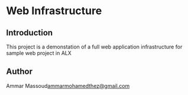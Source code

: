 # Web Infrastructure

## Introduction

This project is a demonstation of a full web application infrastructure for sample web project in ALX

## Author

Ammar Massoud<ammarmohamedthez@gmail.com>
